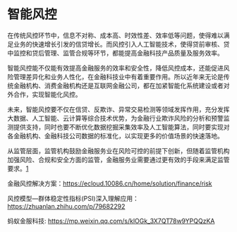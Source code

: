 # 智能风控

在传统风控环节中，信息不对称、成本高、时效性差、效率低等问题，使得难以满足业务的快速增长引发的信贷增长。而风控引入人工智能技术，使得贷前审核、贷中监控和贷后管理、监管合规等环节，都能提高金融科技产品质量及服务效率。

智能风控能不仅能有效提高金融服务的效率和安全性，降低风控成本，还能促进风险管理差异化和业务人性化，在金融科技业中有着重要作用。所以近年来无论是传统金融机构、消费金融机构还是互联网金融公司，都在加紧智能化系统建设或者对外合作，实现智能化风控。

未来，智能风控要不仅在信贷、反欺诈、异常交易检测等领域发挥作用，充分发挥大数据、人工智能、云计算等综合技术优势，为金融行业欺诈风险的分析和预警监测提供支持，同时也要不断优化数据挖掘采集效率及人工智能算法，同时要实现对各金融机构、金融科技公司数据的标准化，以实现更多的价值场景的快速落地。

从监管层面，监管机构鼓励金融服务业在风险可控的前提下创新，但随着监管机构加强风险、合规和安全方面的监管，金融服务业需要通过更有效的手段来满足监管要求。[1]

金融风控解决方案：https://ecloud.10086.cn/home/solution/finance/risk

风控模型—群体稳定性指标(PSI)深入理解应用：https://zhuanlan.zhihu.com/p/79682292

 蚂蚁金服科技: https://mp.weixin.qq.com/s/klOGk_3X7QT78w9YPQQzKA

[1]: https://www.weiyangx.com/351456.html
